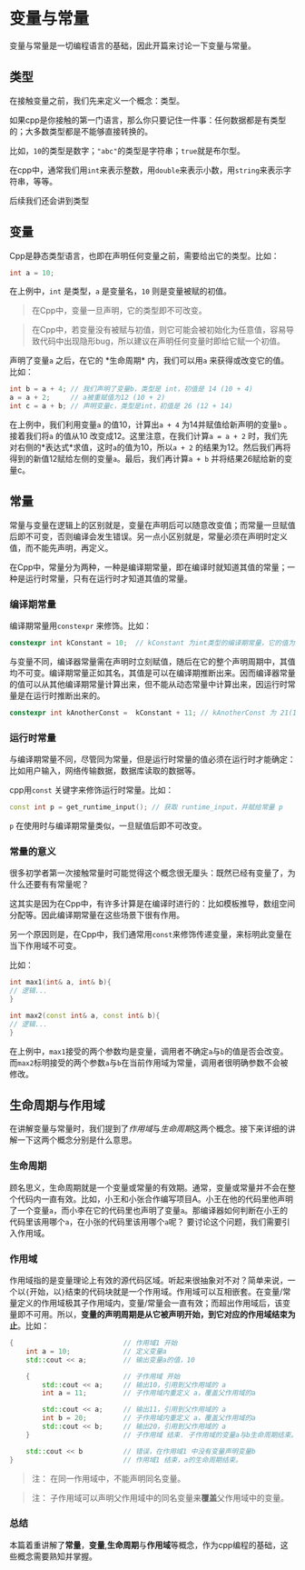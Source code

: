 # 变量与常量

变量与常量是一切编程语言的基础，因此开篇来讨论一下变量与常量。

## 类型
在接触变量之前，我们先来定义一个概念：类型。

如果cpp是你接触的第一门语言，那么你只要记住一件事：任何数据都是有类型的；大多数类型都是不能够直接转换的。 

比如，`10`的类型是数字；`"abc"`的类型是字符串；`true`就是布尔型。

在cpp中，通常我们用`int`来表示整数，用`double`来表示小数，用`string`来表示字符串，等等。

后续我们还会讲到类型

## 变量

Cpp是静态类型语言，也即在声明任何变量之前，需要给出它的类型。比如：

```cpp
int a = 10;
```

在上例中，`int` 是类型，`a` 是变量名，`10` 则是变量被赋的初值。

> 在Cpp中，变量一旦声明，它的类型即不可改变。

> 在Cpp中，若变量没有被赋与初值，则它可能会被初始化为任意值，容易导致代码中出现隐形bug，所以建议在声明任何变量时即给它赋一个初值。

声明了变量`a` 之后，在它的 \*生命周期\* 内，我们可以用`a` 来获得或改变它的值。比如：

```cpp
int b = a + 4; // 我们声明了变量b，类型是 int，初值是 14 (10 + 4)
a = a + 2;     // a被重赋值为12 (10 + 2)
int c = a + b; // 声明变量c，类型是int，初值是 26 (12 + 14)
```

在上例中，我们利用变量`a` 的值10，计算出`a + 4` 为14并赋值给新声明的变量`b` 。接着我们将`a` 的值从10 改变成12。这里注意，在我们计算`a = a + 2` 时，我们先对右侧的\*表达式\*求值，这时`a`的值为10，所以`a + 2` 的结果为12。然后我们再将得到的新值12赋给左侧的变量`a`。最后，我们再计算`a + b` 并将结果26赋给新的变量c。

## 常量

常量与变量在逻辑上的区别就是，变量在声明后可以随意改变值；而常量一旦赋值后即不可变，否则编译会发生错误。另一点小区别就是，常量必须在声明时定义值，而不能先声明，再定义。

在Cpp中，常量分为两种，一种是编译期常量，即在编译时就知道其值的常量；一种是运行时常量，只有在运行时才知道其值的常量。

### 编译期常量

编译期常量用`constexpr` 来修饰。比如：

```cpp
constexpr int kConstant = 10;  // kConstant 为int类型的编译期常量，它的值为10
```

与变量不同，编译器常量需在声明时立刻赋值，随后在它的整个声明周期中，其值均不可变。编译期常量正如其名，其值是可以在编译期推断出来。因而编译器常量的值可以从其他编译期常量计算出来，但不能从动态常量中计算出来，因运行时常量是在运行时推断出来的。

```cpp
constexpr int kAnotherConst =  kConstant + 11; // kAnotherConst 为 21(10 + 11) 
```



### 运行时常量

与编译期常量不同，尽管同为常量，但是运行时常量的值必须在运行时才能确定：比如用户输入，网络传输数据，数据库读取的数据等。

cpp用`const` 关键字来修饰运行时常量。比如：

```cpp
const int p = get_runtime_input(); // 获取 runtime_input，并赋给常量 p
```

`p` 在使用时与编译期常量类似，一旦赋值后即不可改变。

### 常量的意义

很多初学者第一次接触常量时可能觉得这个概念很无厘头：既然已经有变量了，为什么还要有有常量呢？

这其实是因为在Cpp中，有许多计算是在编译时进行的：比如模板推导，数组空间分配等。因此编译期常量在这些场景下很有作用。

另一个原因则是，在Cpp中，我们通常用`const`来修饰传递变量，来标明此变量在当下作用域不可变。

比如：
```cpp
int max1(int& a, int& b){
// 逻辑...
}

int max2(const int& a, const int& b){
// 逻辑...
}
```
在上例中，`max1`接受的两个参数均是变量，调用者不确定`a`与`b`的值是否会改变。而`max2`标明接受的两个参数`a`与`b`在当前作用域为常量，调用者很明确参数不会被修改。

## 生命周期与作用域

在讲解变量与常量时，我们提到了*作用域*与*生命周期*这两个概念。接下来详细的讲解一下这两个概念分别是什么意思。

### 生命周期

顾名思义，生命周期就是一个变量或常量的有效期。通常，变量或常量并不会在整个代码内一直有效。比如，小王和小张合作编写项目A。小王在他的代码里他声明了一个变量`a`，而小李在它的代码里也声明了变量`a`。那编译器如何判断在小王的代码里该用哪个`a`，在小张的代码里该用哪个`a`呢？ 要讨论这个问题，我们需要引入作用域。

### 作用域

作用域指的是变量理论上有效的源代码区域。听起来很抽象对不对？简单来说，一个以`{`开始，以`}`结束的代码块就是一个作用域。作用域可以互相嵌套。在变量/常量定义的作用域极其子作用域内，变量/常量会一直有效；而超出作用域后，该变量即不可用。所以，**变量的声明周期是从它被声明开始，到它对应的作用域结束为止**。比如：

```cpp
{                           // 作用域1 开始
    int a = 10;             // 定义变量a
    std::cout << a;         // 输出变量a的值，10

    {                       // 子作用域 开始
        std::cout << a;     // 输出10，引用到父作用域的 a
        int a = 11;         // 子作用域内重定义 a，覆盖父作用域的a

        std::cout << a;     // 输出11，引用到父作用域的 a
        int b = 20;         // 子作用域内重定义 a，覆盖父作用域的a
        std::cout << b;     // 输出20，引用到父作用域的 a
    }                       // 子作用域 结束. 子作用域的变量a与b生命周期结束。

    std::cout << b          // 错误，在作用域1 中没有变量声明变量b
}                           // 作用域1 结束，a的生命周期结束。
```
> 注： 在同一作用域中，不能声明同名变量。

> 注： 子作用域可以声明父作用域中的同名变量来**覆盖**父作用域中的变量。

### 总结

本篇着重讲解了**常量**，**变量**,**生命周期**与**作用域**等概念，作为cpp编程的基础，这些概念需要熟知并掌握。
